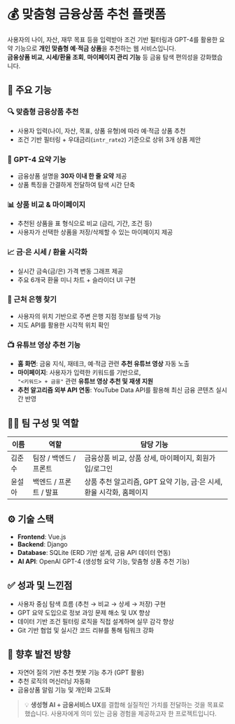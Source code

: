 # 💰 맞춤형 금융상품 추천 플랫폼

사용자의 나이, 자산, 재무 목표 등을 입력받아 조건 기반 필터링과 GPT-4를 활용한 요약 기능으로 **개인 맞춤형 예·적금 상품**을 추천하는 웹 서비스입니다.  
**금융상품 비교**, **시세/환율 조회**, **마이페이지 관리 기능** 등 금융 탐색 편의성을 강화했습니다.

## 🧩 주요 기능

### 🔍 맞춤형 금융상품 추천
- 사용자 입력(나이, 자산, 목표, 상품 유형)에 따라 예·적금 상품 추천
- 조건 기반 필터링 + 우대금리(`intr_rate2`) 기준으로 상위 3개 상품 제안

### 🧠 GPT-4 요약 기능
- 금융상품 설명을 **30자 이내 한 줄 요약** 제공
- 상품 특징을 간결하게 전달하여 탐색 시간 단축

### 📊 상품 비교 & 마이페이지
- 추천된 상품을 표 형식으로 비교 (금리, 기간, 조건 등)
- 사용자가 선택한 상품을 저장/삭제할 수 있는 마이페이지 제공

### 📈 금·은 시세 / 환율 시각화
- 실시간 금속(금/은) 가격 변동 그래프 제공
- 주요 6개국 환율 미니 차트 + 슬라이더 UI 구현

### 📍 근처 은행 찾기
- 사용자의 위치 기반으로 주변 은행 지점 정보를 탐색 가능
- 지도 API를 활용한 시각적 위치 확인

### 📺 유튜브 영상 추천 기능
- **홈 화면**: 금융 지식, 재테크, 예·적금 관련 **추천 유튜브 영상** 자동 노출  
- **마이페이지**: 사용자가 입력한 키워드를 기반으로,  
  `"<키워드> + 금융"` 관련 **유튜브 영상 추천 및 재생 지원**
- **추천 알고리즘 외부 API 연동**: YouTube Data API를 활용해 최신 금융 콘텐츠 실시간 반영


## 🧑‍💻 팀 구성 및 역할

| 이름   | 역할                   | 담당 기능 |
|--------|------------------------|-----------|
| 김준수 | 팀장 / 백엔드 / 프론트 | 금융상품 비교, 상품 상세, 마이페이지, 회원가입/로그인 |
| 윤설아 | 백엔드 / 프론트 / 발표 | 상품 추천 알고리즘, GPT 요약 기능, 금·은 시세, 환율 시각화, 홈페이지 |


## ⚙️ 기술 스택

- **Frontend**: Vue.js
- **Backend**: Django
- **Database**: SQLite (ERD 기반 설계, 금융 API 데이터 연동)
- **AI API**: OpenAI GPT-4 (생성형 요약 기능, 맞춤형 상품 추천 기능)


## ✅ 성과 및 느낀점

- 사용자 중심 탐색 흐름 (추천 → 비교 → 상세 → 저장) 구현
- GPT 요약 도입으로 정보 과잉 문제 해소 및 UX 향상
- 데이터 기반 조건 필터링 로직을 직접 설계하며 실무 감각 향상
- Git 기반 협업 및 실시간 코드 리뷰를 통해 팀워크 강화


## 🚀 향후 발전 방향

- 자연어 질의 기반 추천 챗봇 기능 추가 (GPT 활용)
- 추천 로직의 머신러닝 자동화
- 금융상품 알림 기능 및 개인화 고도화


> 💡 **생성형 AI + 금융서비스 UX**를 결합해 실질적인 가치를 전달하는 것을 목표로 했습니다. 사용자에게 의미 있는 금융 경험을 제공하고자 한 프로젝트입니다.

